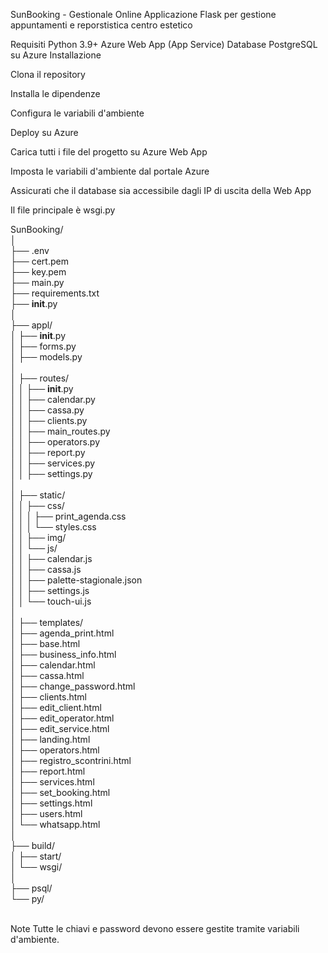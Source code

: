 SunBooking - Gestionale Online
Applicazione Flask per gestione appuntamenti e reporstistica centro estetico

Requisiti
Python 3.9+
Azure Web App (App Service)
Database PostgreSQL su Azure
Installazione

Clona il repository

Installa le dipendenze

Configura le variabili d'ambiente

Deploy su Azure

Carica tutti i file del progetto su Azure Web App

Imposta le variabili d'ambiente dal portale Azure

Assicurati che il database sia accessibile dagli IP di uscita della Web App

Il file principale è wsgi.py

SunBooking/<br>
│<br>
├── .env<br>
├── cert.pem<br>
├── key.pem<br>
├── main.py<br>
├── requirements.txt<br>
├── __init__.py<br>
│<br>
├── appl/<br>
│   ├── __init__.py<br>
│   ├── forms.py<br>
│   ├── models.py<br>
│<br>
│   ├── routes/<br>
│   │   ├── __init__.py<br>
│   │   ├── calendar.py<br>
│   │   ├── cassa.py<br>
│   │   ├── clients.py<br>
│   │   ├── main_routes.py<br>
│   │   ├── operators.py<br>
│   │   ├── report.py<br>
│   │   ├── services.py<br>
│   │   ├── settings.py<br>
│<br>
│   ├── static/<br>
│   │   ├── css/<br>
│   │   │   ├── print_agenda.css<br>
│   │   │   └── styles.css<br>
│   │   ├── img/<br>
│   │   └── js/<br>
│   │       ├── calendar.js<br>
│   │       ├── cassa.js<br>
│   │       ├── palette-stagionale.json<br>
│   │       ├── settings.js<br>
│   │       └── touch-ui.js<br>
│<br>
│   ├── templates/<br>
│       ├── agenda_print.html<br>
│       ├── base.html<br>
│       ├── business_info.html<br>
│       ├── calendar.html<br>
│       ├── cassa.html<br>
│       ├── change_password.html<br>
│       ├── clients.html<br>
│       ├── edit_client.html<br>
│       ├── edit_operator.html<br>
│       ├── edit_service.html<br>
│       ├── landing.html<br>
│       ├── operators.html<br>
│       ├── registro_scontrini.html<br>
│       ├── report.html<br>
│       ├── services.html<br>
│       ├── set_booking.html<br>
│       ├── settings.html<br>
│       ├── users.html<br>
│       └── whatsapp.html<br>
│<br>
├── build/<br>
│   ├── start/<br>
│   └── wsgi/<br>
│<br>
├── psql/<br>
└── py/<br>
<br>

Note
Tutte le chiavi e password devono essere gestite tramite variabili d'ambiente.
